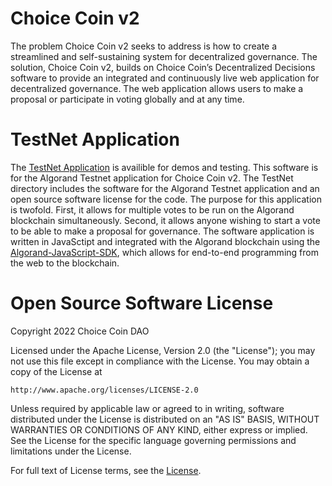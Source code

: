# Choice Coin v2

The problem Choice Coin v2 seeks to address is how to create a streamlined and self-sustaining system for decentralized governance. The solution, Choice Coin v2, builds on Choice Coin’s Decentralized Decisions software to provide an integrated and continuously live web application for decentralized governance. The web application allows users to make a proposal or participate in voting globally and at any time.

# TestNet Application

The [TestNet Application]() is availible for demos and testing. This software is for the Algorand Testnet application for Choice Coin v2. The TestNet directory includes the software for the Algorand Testnet application and an open source software license for the code. The purpose for this application is twofold. First, it allows for multiple votes to be run on the Algorand blockchain simultaneously. Second, it allows anyone wishing to start a vote to be able to make a proposal for governance. The software application is written in JavaSctipt and integrated with the Algorand blockchain using the [Algorand-JavaScript-SDK](https://github.com/algorand/js-algorand-sdk), which allows for end-to-end programming from the web to the blockchain.

# Open Source Software License

Copyright 2022 Choice Coin DAO

Licensed under the Apache License, Version 2.0 (the "License");
you may not use this file except in compliance with the License.
You may obtain a copy of the License at

    http://www.apache.org/licenses/LICENSE-2.0

Unless required by applicable law or agreed to in writing, software
distributed under the License is distributed on an "AS IS" BASIS,
WITHOUT WARRANTIES OR CONDITIONS OF ANY KIND, either express or implied.
See the License for the specific language governing permissions and
limitations under the License.

For full text of License terms, see the [License](https://github.com/ChoiceCoin/v2/blob/main/testnet/License.txt).
